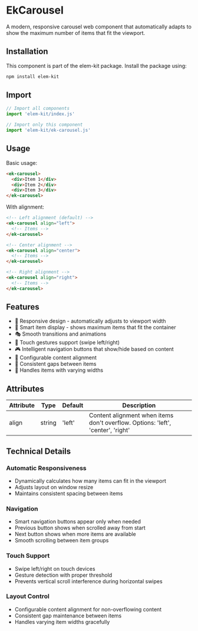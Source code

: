 # EkCarousel

A modern, responsive carousel web component that automatically adapts to show the maximum number of items that fit the viewport.

## Installation

This component is part of the elem-kit package. Install the package using:

```bash
npm install elem-kit
```

## Import

```js
// Import all components
import 'elem-kit/index.js'

// Import only this component
import 'elem-kit/ek-carousel.js'
```

## Usage

Basic usage:

``` html
<ek-carousel>
  <div>Item 1</div>
  <div>Item 2</div>
  <div>Item 3</div>
</ek-carousel>
```

With alignment:

``` html
<!-- Left alignment (default) -->
<ek-carousel align="left">
  <!-- Items -->
</ek-carousel>

<!-- Center alignment -->
<ek-carousel align="center">
  <!-- Items -->
</ek-carousel>

<!-- Right alignment -->
<ek-carousel align="right">
  <!-- Items -->
</ek-carousel>
```

## Features

- 🔄 Responsive design - automatically adjusts to viewport width
- 🎯 Smart item display - shows maximum items that fit the container
- 🎭 Smooth transitions and animations
- 📱 Touch gestures support (swipe left/right)
- 🎮 Intelligent navigation buttons that show/hide based on content
- 🎨 Configurable content alignment
- 📐 Consistent gaps between items
- 📏 Handles items with varying widths

## Attributes

| Attribute | Type   | Default | Description                                    |
|-----------|--------|---------|------------------------------------------------|
| align     | string | 'left'  | Content alignment when items don't overflow. Options: 'left', 'center', 'right' |

## Technical Details

### Automatic Responsiveness

- Dynamically calculates how many items can fit in the viewport
- Adjusts layout on window resize
- Maintains consistent spacing between items

### Navigation

- Smart navigation buttons appear only when needed
- Previous button shows when scrolled away from start
- Next button shows when more items are available
- Smooth scrolling between item groups

### Touch Support

- Swipe left/right on touch devices
- Gesture detection with proper threshold
- Prevents vertical scroll interference during horizontal swipes

### Layout Control

- Configurable content alignment for non-overflowing content
- Consistent gap maintenance between items
- Handles varying item widths gracefully
